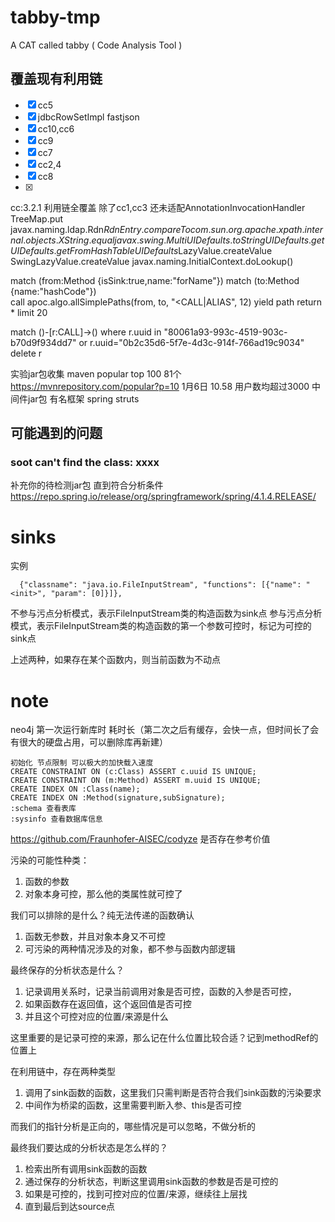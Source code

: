 # tabby-tmp
A CAT called tabby ( Code Analysis Tool )

## 覆盖现有利用链

-[x] cc5
-[x] jdbcRowSetImpl fastjson
-[x] cc10,cc6
-[x] cc9
-[x] cc7
-[x] cc2,4
-[x] cc8
-[x] 


cc:3.2.1 利用链全覆盖 除了cc1,cc3 还未适配AnnotationInvocationHandler
TreeMap.put
javax.naming.ldap.Rdn$RdnEntry.compareTo
    com.sun.org.apache.xpath.internal.objects.XString.equal
        javax.swing.MultiUIDefaults.toString
            UIDefaults.get
                UIDefaults.getFromHashTable
                    UIDefaults$LazyValue.createValue
                    SwingLazyValue.createValue
                        javax.naming.InitialContext.doLookup()

match (from:Method {isSink:true,name:"forName"})
match (to:Method {name:"hashCode"})  
call apoc.algo.allSimplePaths(from, to, "<CALL|ALIAS", 12) yield path
return * limit 20


match ()-[r:CALL]->()
where r.uuid in "80061a93-993c-4519-903c-b70d9f934dd7"  or r.uuid="0b2c35d6-5f7e-4d3c-914f-766ad19c9034"
delete r


实验jar包收集
maven popular top 100 81个 https://mvnrepository.com/popular?p=10 1月6日 10.58
用户数均超过3000
中间件jar包
有名框架 spring struts



## 可能遇到的问题
### soot can't find the class: xxxx
补充你的待检测jar包 直到符合分析条件
https://repo.spring.io/release/org/springframework/spring/4.1.4.RELEASE/
# sinks
实例
```
  {"classname": "java.io.FileInputStream", "functions": [{"name": "<init>", "param": [0]}]},
```
不参与污点分析模式，表示FileInputStream类的构造函数为sink点
参与污点分析模式，表示FileInputStream类的构造函数的第一个参数可控时，标记为可控的sink点

上述两种，如果存在某个函数内，则当前函数为不动点

# note
neo4j 第一次运行新库时 耗时长（第二次之后有缓存，会快一点，但时间长了会有很大的硬盘占用，可以删除库再新建）
```
初始化 节点限制 可以极大的加快载入速度
CREATE CONSTRAINT ON (c:Class) ASSERT c.uuid IS UNIQUE;
CREATE CONSTRAINT ON (m:Method) ASSERT m.uuid IS UNIQUE;
CREATE INDEX ON :Class(name);
CREATE INDEX ON :Method(signature,subSignature);
:schema 查看表库
:sysinfo 查看数据库信息
```

https://github.com/Fraunhofer-AISEC/codyze 是否存在参考价值

污染的可能性种类：
1. 函数的参数
2. 对象本身可控，那么他的类属性就可控了

我们可以排除的是什么？纯无法传递的函数确认
1. 函数无参数，并且对象本身又不可控
2. 可污染的两种情况涉及的对象，都不参与函数内部逻辑

最终保存的分析状态是什么？
1. 记录调用关系时，记录当前调用对象是否可控，函数的入参是否可控，
2. 如果函数存在返回值，这个返回值是否可控
3. 并且这个可控对应的位置/来源是什么

这里重要的是记录可控的来源，那么记在什么位置比较合适？记到methodRef的位置上

在利用链中，存在两种类型
1. 调用了sink函数的函数，这里我们只需判断是否符合我们sink函数的污染要求
2. 中间作为桥梁的函数，这里需要判断入参、this是否可控

而我们的指针分析是正向的，哪些情况是可以忽略，不做分析的

最终我们要达成的分析状态是怎么样的？
1. 检索出所有调用sink函数的函数
2. 通过保存的分析状态，判断这里调用sink函数的参数是否是可控的
3. 如果是可控的，找到可控对应的位置/来源，继续往上层找
4. 直到最后到达source点